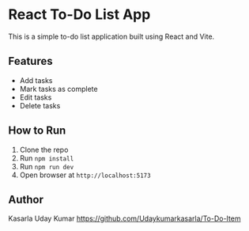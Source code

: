 # React To-Do List App

This is a simple to-do list application built using React and Vite.

## Features
- Add tasks
- Mark tasks as complete
- Edit tasks
- Delete tasks

## How to Run
1. Clone the repo
2. Run `npm install`
3. Run `npm run dev`
4. Open browser at `http://localhost:5173`

## Author
Kasarla Uday Kumar
https://github.com/Udaykumarkasarla/To-Do-Item
